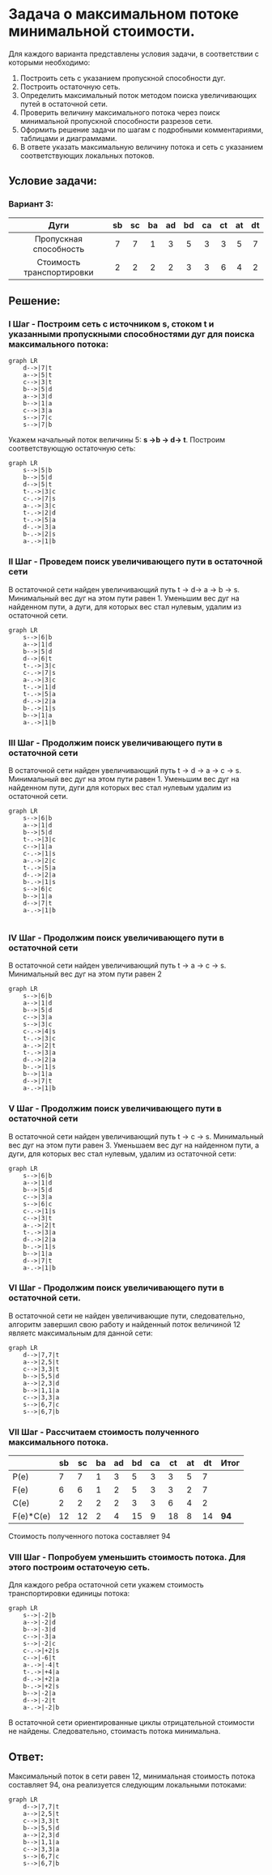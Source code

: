 # Задача о максимальном потоке минимальной стоимости.
Для каждого варианта представлены условия задачи, в соответствии с которыми необходимо: 
1. Построить сеть с указанием пропускной способности дуг.
2. Построить остаточную сеть.
3. Определить максимальный поток методом поиска увеличивающих путей в остаточной сети.
4. Проверить величину максимального потока через поиск минимальной пропускной способности разрезов сети.
5. Оформить решение задачи по шагам с подробными комментариями, таблицами и диаграммами.
6. В ответе указать максимальную величину потока и сеть с указанием соответствующих локальных потоков.

## Условие задачи:

### Вариант 3:

|          Дуги          | sb | sc | ba | ad | bd | ca | ct | at | dt |
|:----------------------:|:--:|:--:|:--:|:--:|:--:|:--:|:--:|:--:|:--:|
| Пропускная способность | 7  | 7  | 1 | 3 | 5 | 3 | 3 | 5 | 7 |
| Стоимость транспортировки| 2 | 2 | 2 | 2 | 3 | 3 | 6 | 4  | 2 |

## Решение:

### I Шаг - Построим сеть с источником s, стоком t и указанными пропускными способностями дуг для поиска максимального потока:
```mermaid
graph LR
    d-->|7|t
    a-->|5|t
    c-->|3|t 
    b-->|5|d
    a-->|3|d
    b-->|1|a
    c-->|3|a
    s-->|7|c
    s-->|7|b    
```
Укажем начальный поток величины 5: **s ->b -> d-> t**. Построим соответствующую остаточную сеть:

```mermaid
graph LR
    s-->|5|b
    b-->|5|d
    d-->|5|t
    t-.->|3|c
    c-.->|7|s
    a-.->|3|c
    t-.->|2|d
    t-.->|5|a
    d-.->|3|a
    b-.->|2|s
    a-.->|1|b
```
### II Шаг - Проведем поиск увеличивающего пути в остаточной сети

В остаточной сети найден увеличивающий путь t -> d-> a -> b -> s. Минимальный вес дуг на этом пути равен 1.
Уменьшим вес дуг на найденном пути, a дуги, для которых вес стал нулевым, удалим из остаточной сети.
```mermaid
graph LR
    s-->|6|b
    a-->|1|d
    b-->|5|d
    d-->|6|t
    t-.->|3|c
    c-.->|7|s
    a-.->|3|c
    t-.->|1|d
    t-.->|5|a
    d-.->|2|a
    b-.->|1|s
    b-->|1|a
    a-.->|1|b
```
### III Шаг - Продолжим поиск увеличивающего пути в остаточной сети
В остаточной сети найден увеличивающий путь t -> d -> a -> c -> s. Минимальный вес дуг на этом пути равен 1.
Уменьшим вес дуг на найденном пути, дуги для которых вес стал нулевым удалим из остаточной сети.

```mermaid
graph LR
    s-->|6|b
    a-->|1|d
    b-->|5|d
    t-.->|3|c
    c-->|1|a
    c-.->|1|s
    a-.->|2|c
    t-.->|5|a
    d-.->|2|a
    b-.->|1|s
    s-->|6|c
    b-->|1|a
    d-->|7|t
    a-.->|1|b
    
```

### IV Шаг - Продолжим поиск увеличивающего пути в остаточной сети

В остаточной сети найден увеличивающий путь t -> a -> c -> s. Минимальный вес дуг на этом пути равен 2
```mermaid
graph LR
    s-->|6|b
    a-->|1|d
    b-->|5|d
    c-->|3|a
    s-->|3|c
    c-.->|4|s
    t-.->|3|c
    a-.->|2|t
    t-.->|3|a
    d-.->|2|a
    b-.->|1|s
    b-->|1|a
    d-->|7|t
    a-.->|1|b
```
### V Шаг - Продолжим поиск увеличивающего пути в остаточной сети
В остаточной сети найден увеличивающий путь t -> c -> s. Минимальный вес дуг на этом пути равен 3.
Уменьшаем вес дуг на найденном пути, а дуги, для которых вес стал нулевым, удалим из остаточной сети:
```mermaid
graph LR
    s-->|6|b
    a-->|1|d
    b-->|5|d
    c-->|3|a
    s-->|6|c
    c-.->|1|s
    c-->|3|t
    a-.->|2|t
    t-.->|3|a
    d-.->|2|a
    b-.->|1|s
    b-->|1|a
    d-->|7|t
    a-.->|1|b
```
### VI Шаг - Продолжим поиск увеличивающего пути в остаточной сети.
В остаточной сети не найден увеличивающие пути, следовательно, алгоритм завершил свою работу и найденный поток величиной 12 являетс максимальным для данной сети:
```mermaid
graph LR
    d-->|7,7|t
    a-->|2,5|t
    c-->|3,3|t 
    b-->|5,5|d
    a-->|2,3|d
    b-->|1,1|a
    c-->|3,3|a
    s-->|6,7|c
    s-->|6,7|b    
```
### VII Шаг - Рассчитаем стоимость полученного максимального потока.
| | sb | sc | ba | ad | bd | ca | ct | at | dt | Итог|
|--|--|--|--|--|--|--|--|--|--|--|
| P(e) | 7 | 7 | 1 | 3 | 5 | 3 | 3 | 5 | 7 |               |
| F(e) | 6 | 6 | 1 | 2 | 5 | 3 | 3 | 2 | 7 | 
| C(e) | 2 | 2 | 2 | 2 | 3 | 3 | 6 | 4 | 2 | 
| F(e)*C(e) | 12 | 12 | 2 | 4 | 15 | 9 | 18 | 8 | 14 | **94** |
Стоимость полученного потока составляет 94                
### VIII Шаг - Попробуем уменьшить стоимость потока. Для этого построим остаточеую сеть.  
Для каждого ребра остаточной сети укажем стоимость транспортировки единицы потока:
```mermaid
graph LR
    s-->|-2|b
    a-->|-2|d
    b-->|-3|d
    c-->|-3|a
    s-->|-2|c
    c-.->|+2|s
    c-->|-6|t
    a-.->|-4|t
    t-.->|+4|a
    d-.->|+2|a
    b-.->|+2|s
    b-->|-2|a
    d-->|-2|t
    a-.->|-2|b
```
В остаточной сети ориентированные циклы отрицательной стоимости не найдены. Следовательно, стоимасть потока минимальна.

## Ответ:
Максимальный поток в сети равен 12, минимальная стоимость потока составляет 94, она реализуется следующим локальными потоками:
```mermaid
graph LR
    d-->|7,7|t
    a-->|2,5|t
    c-->|3,3|t 
    b-->|5,5|d
    a-->|2,3|d
    b-->|1,1|a
    c-->|3,3|a
    s-->|6,7|c
    s-->|6,7|b    
```